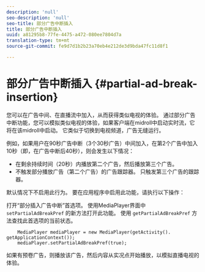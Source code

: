 ```yaml
---
description: 'null'
seo-description: 'null'
seo-title: 部分广告中断插入
title: 部分广告中断插入
uuid: a81295b8-77fe-4475-a472-080ee7804d7a
translation-type: tm+mt
source-git-commit: fe9d7d1b2b23a70eb4e212de3d9bda47fc11d8f1

---
```



# 部分广告中断插入 {#partial-ad-break-insertion}

您可以在广告中间、在直播流中加入，从而获得类似电视的体验。 通过部分广告中断功能，您可以模拟类似电视的体验，如果客户端在midroll中启动实时流，它将在该midroll中启动。 它类似于切换到电视频道，广告无缝运行。

例如，如果用户在90秒广告中断（3个30秒广告）中间加入，在第2个广告中加入10秒（即，在广告中断后40秒），则会发生以下情况：

* 在剩余持续时间（20秒）内播放第二个广告，然后播放第三个广告。
* 不触发部分播放广告（第二个广告）的广告跟踪器。 只触发第三个广告的跟踪器。

默认情况下不启用此行为。 要在应用程序中启用此功能，请执行以下操作：

打开“部分插入广告中断”首选项。 使用MediaPlayer界面中 `setPartialAdBreakPref` 的新方法打开此功能。 使用 `getPartialAdBreakPref` 方法查找此首选项的当前状态。

```
    MediaPlayer mediaPlayer = new MediaPlayer(getActivity(). getApplicationContext()); 
    mediaPlayer.setPartialAdBreakPref(true);
```

如果有预卷广告，则播放该广告，然后内容从实况点开始播放，以模拟直播电视的体验。

